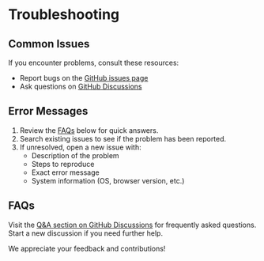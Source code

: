 # Troubleshooting

## Common Issues

If you encounter problems, consult these resources:

- Report bugs on the [GitHub issues page](https://github.com/andreifoldes/tinyexplorer-facedetectionapp/issues)
- Ask questions on [GitHub Discussions](https://github.com/andreifoldes/tinyexplorer-facedetectionapp/discussions)

## Error Messages
1. Review the [FAQs](#faqs) below for quick answers.
2. Search existing issues to see if the problem has been reported.
3. If unresolved, open a new issue with:
   - Description of the problem
   - Steps to reproduce
   - Exact error message
   - System information (OS, browser version, etc.)

## FAQs
Visit the [Q&A section on GitHub Discussions](https://github.com/andreifoldes/tinyexplorer-facedetectionapp/discussions/categories/q-a) for frequently asked questions. Start a new discussion if you need further help.

We appreciate your feedback and contributions!
